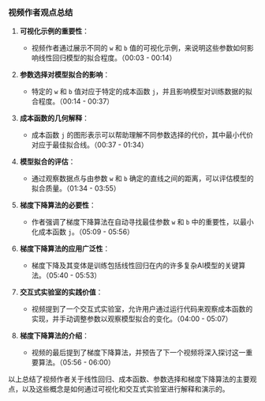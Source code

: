 ### 视频作者观点总结

1. **可视化示例的重要性**：
   - 视频作者通过展示不同的 `w` 和 `b` 值的可视化示例，来说明这些参数如何影响线性回归模型的拟合程度。（00:03 - 00:14）

2. **参数选择对模型拟合的影响**：
   - 特定的 `w` 和 `b` 值对应于特定的成本函数 `j`，并且影响模型对训练数据的拟合程度。（00:14 - 00:37）

3. **成本函数的几何解释**：
   - 成本函数 `j` 的图形表示可以帮助理解不同参数选择的代价，其中最小代价对应于最佳拟合线。（00:37 - 01:34）

4. **模型拟合的评估**：
   - 通过观察数据点与由参数 `w` 和 `b` 确定的直线之间的距离，可以评估模型的拟合质量。（01:34 - 03:55）

5. **梯度下降算法的必要性**：
   - 作者强调了梯度下降算法在自动寻找最佳参数 `w` 和 `b` 中的重要性，以最小化成本函数 `j`。（05:09 - 05:56）

6. **梯度下降算法的应用广泛性**：
   - 梯度下降及其变体是训练包括线性回归在内的许多复杂AI模型的关键算法。（05:40 - 05:53）

7. **交互式实验室的实践价值**：
   - 视频提到了一个交互式实验室，允许用户通过运行代码来观察成本函数的实现，并手动调整参数以观察模型拟合的变化。（04:00 - 05:07）

8. **梯度下降算法的介绍**：
   - 视频的最后提到了梯度下降算法，并预告了下一个视频将深入探讨这一重要算法。（05:56 - 06:00）

以上总结了视频作者关于线性回归、成本函数、参数选择和梯度下降算法的主要观点，以及这些概念是如何通过可视化和交互式实验室进行解释和演示的。